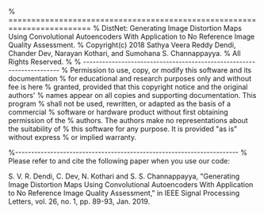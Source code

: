 % ========================================================================
% DistNet: Generating Image Distortion Maps Using Convolutional Autoencoders With Application to No Reference Image Quality Assessment. 
% Copyright(c) 2018 Sathya Veera Reddy Dendi, Chander Dev, Narayan Kothari, and Sumohana S. Channappayya.
% All Rights Reserved.
%
% ----------------------------------------------------------------------
% Permission to use, copy, or modify this software and its documentation
% for educational and research purposes only and without fee is here
% granted, provided that this copyright notice and the original authors'
% names appear on all copies and supporting documentation. This program
% shall not be used, rewritten, or adapted as the basis of a commercial
% software or hardware product without first obtaining permission of the
% authors. The authors make no representations about the suitability of
% this software for any purpose. It is provided "as is" without express
% or implied warranty.

%----------------------------------------------------------------------
% Please refer to and cite the following paper when you use our code:

S. V. R. Dendi, C. Dev, N. Kothari and S. S. Channappayya, "Generating Image Distortion Maps Using Convolutional Autoencoders With Application to No Reference Image Quality Assessment," in IEEE Signal Processing Letters, vol. 26, no. 1, pp. 89-93, Jan. 2019.
